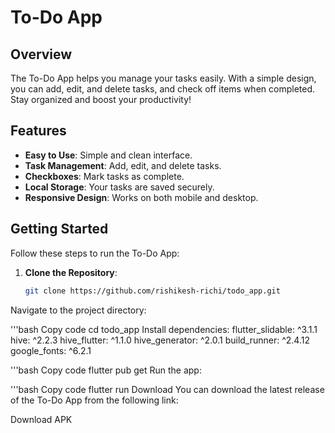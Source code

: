 # To-Do App

## Overview
The To-Do App helps you manage your tasks easily. With a simple design, you can add, edit, and delete tasks, and check off items when completed. Stay organized and boost your productivity!

## Features
- **Easy to Use**: Simple and clean interface.
- **Task Management**: Add, edit, and delete tasks.
- **Checkboxes**: Mark tasks as complete.
- **Local Storage**: Your tasks are saved securely.
- **Responsive Design**: Works on both mobile and desktop.

## Getting Started
Follow these steps to run the To-Do App:

1. **Clone the Repository**:
   ```bash
   git clone https://github.com/rishikesh-richi/todo_app.git

Navigate to the project directory:

'''bash
Copy code
cd todo_app
Install dependencies:
  flutter_slidable: ^3.1.1
  hive: ^2.2.3
  hive_flutter: ^1.1.0
  hive_generator: ^2.0.1
  build_runner: ^2.4.12
  google_fonts: ^6.2.1
  
'''bash
Copy code
flutter pub get
Run the app:

'''bash
Copy code
flutter run
Download
You can download the latest release of the To-Do App from the following link:

Download APK
